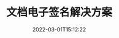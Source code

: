 ---
############################# Static ############################
layout: "product"
date: 2022-03-01T15:12:22
draft: false
#operation: 
#signaturetype: 
#fileformat: 
#productName: Java
lang: zh
#productCode: java
#otherformats: 
#breadcrumb: Put  signature on  for Java
product: "Signature"
product_tag: "signature"

############################# Head ############################
head_title: "C# .NET、Java、Node.js 数字签名应用程序"
head_description: "将 .NET、Java 或 Node.js 应用程序中的电子签名与 GroupDocs.Signature 集成。签署流行的商业文档格式。"

############################# Header ############################
title: "文档电子签名解决方案"
description: "使用我们面向程序员和最终用户的灵活的 API 和基于应用程序的解决方案，在任何平台上签署数字文档和图像。"

############################# APIs ###############################
apis:
  enable: true

  api:
    # api loop
    - title: "GroupDocs.Signature 高代码 API 包括"
      link: "/signature/"
      label: "查看所有高级代码 API"
      api_product:
        # api_product loop
        - link: "/signature/net/"
          img_alt: "GroupDocs.Signature for .NET"
          image: "/border/groupdocs-signature-net.svg"
          product: "GroupDocs.Signature for"
          platform: ".NET"
          content: "本机 .NET API 用于向 Microsoft Office、PDF、图像和 .NET 应用程序中的各种其他格式添加、搜索和验证最流行的数字签名类型。"

        # api_product loop
        - link: "/signature/java/"
          img_alt: "GroupDocs.Signature for Java"
          image: "/border/groupdocs-signature-java.svg"
          product: "GroupDocs.Signature for"
          platform: "Java"
          content: "为 Java 应用程序提供电子签名功能，以便在安装了 JDK 的任何操作系统上对各种文档和图像进行数字签名。"

        # api_product loop
        - link: "/signature/nodejs-java/"
          img_alt: "GroupDocs.Signature for Node.js via Java"
          image: "/border/groupdocs-signature-nodejs-java.svg"
          product: "GroupDocs.Signature for"
          platform: "Node.js"
          content: "我们的 Node.js 解决方案通过数字签名扩展您的业务应用程序。轻松在流行的文档和图像格式上添加电子签名。"

    # api loop
    - title: "GroupDocs.Signature 低代码 API 包括"
      link: "https://products.groupdocs.cloud/signature"
      label: "查看所有低代码 API"
      api_product:
        # api_product loop
        - link: "https://products.groupdocs.cloud/signature/curl"
          img_alt: "GroupDocs.Signature Cloud for cURL"
          image: "https://www.groupdocs.cloud/templates/groupdocscloud/images/sdk/272x272/groupdocs_signature-for-curl.png"
          product: "GroupDocs.Signature"
          platform: "Cloud for cURL"
          content: "使用 cURL RESTful 文档签名 API 添加和操作所有流行文档格式（包括 PDF、Word、Excel 和图像）中的不同签名类型。"

        # api_product loop
        - link: "https://products.groupdocs.cloud/signature/net"
          img_alt: "GroupDocs.Signature Cloud SDK for .NET"
          image: "https://www.groupdocs.cloud/templates/groupdocscloud/images/sdk/272x272/groupdocs_signature-for-net.png"
          product: "GroupDocs.Signature"
          platform: "Cloud SDK for .NET"
          content: "将电子签名 RESTful API 与 .NET SDK 轻松结合使用，以在 .NET 应用程序中管理多种文档格式的数字签名。"

        # api_product loop
        - link: "https://products.groupdocs.cloud/signature/java"
          img_alt: "GroupDocs.Signature Cloud SDK for Java"
          image: "https://www.groupdocs.cloud/templates/groupdocscloud/images/sdk/272x272/groupdocs_signature-for-java.png"
          product: "GroupDocs.Signature"
          platform: "Cloud SDK for Java"
          content: "使用专门为 Java 设计的文档签名 SDK 在您的 Java 应用程序中实施高级文档签名功能。"

    # api loop
    - title: "GroupDocs.Signature 无代码应用程序包括"
      link: "https://products.groupdocs.app/signature"
      label: "查看所有无代码应用"
      api_product:
        # api_product loop
        - link: "https://products.groupdocs.app/signature/total"
          img_alt: "GroupDocs.Signature Total"
          image: "https://www.aspose.cloud/templates/asposeapp/images/products/logo/aspose_signature-app.png"
          product: "GroupDocs.Signature"
          platform: "Total"
          content: "使用文本、图像、条形码或二维码对 Microsoft Word、Excel、PowerPoint、Visio 和 PDF 文件进行签名。"

        # api_product loop
        - link: "https://products.groupdocs.app/signature/docx"
          img_alt: "GroupDocs.Signature DOCX"
          image: "https://www.aspose.cloud/templates/groupdocsapp/images/products/logo/groupdocs_words-app.png"
          product: "GroupDocs.Signature"
          platform: "DOCX"
          content: "直接从浏览器免费在线对 Word 文档进行数字签名。"

        # api_product loop
        - link: "https://products.groupdocs.app/signature/pdf"
          img_alt: "GroupDocs.Signature PDF"
          image: "https://www.aspose.cloud/templates/groupdocsapp/images/products/logo/groupdocs_pdf-app.png"
          product: "GroupDocs.Signature"
          platform: "PDF"
          content: "在任何 Web 浏览器中使用文本、图像或条形码对 PDF 文件进行电子签名。"

############################# Back to top ###############################
back_to_top:
  enable: true
---